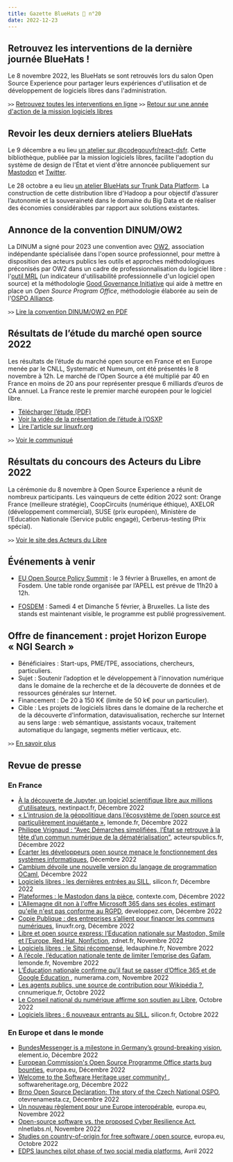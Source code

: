 ```yaml
---
title: Gazette BlueHats 🧢 n°20
date: 2022-12-23
---
```


## Retrouvez les interventions de la dernière journée BlueHats !

Le 8 novembre 2022, les BlueHats se sont retrouvés lors du salon Open Source Experience pour partager leurs expériences d'utilisation et de développement de logiciels libres dans l'administration.

`>>` [Retrouvez toutes les interventions en ligne](https://communs.numerique.gouv.fr/rencontres/journee-2022/)
`>>` [Retour sur une année d'action de la mission logiciels libres](https://tube.numerique.gouv.fr/w/scCJPR5rBQG5VypufAMExh)

## Revoir les deux derniers ateliers BlueHats

Le 9 décembre a eu lieu [un atelier sur @codegouvfr/react-dsfr](https://communs.numerique.gouv.fr/ateliers/react-dsfr/).  Cette bibliothèque, publiée par la mission logiciels libres, facilite l'adoption du système de design de l'État et vient d'être annoncée publiquement sur [Mastodon](https://mastodon.social/@CodeGouvFr/109552721184450656) et [Twitter](https://twitter.com/codegouvfr/status/1605607912117772304).

Le 28 octobre a eu lieu [un atelier BlueHats sur Trunk Data Platform](https://communs.numerique.gouv.fr/ateliers/tdp/).  La construction de cette distribution libre d'Hadoop a pour objectif d’assurer l’autonomie et la souveraineté dans le domaine du Big Data et de réaliser des économies considérables par rapport aux solutions existantes.

## Annonce de la convention DINUM/OW2

La DINUM a signé pour 2023 une convention avec [OW2](https://www.ow2.org/), association indépendante spécialisée dans l'open source professionnel, pour mettre à disposition des acteurs publics les outils et approches méthodologiques préconisés par OW2 dans un cadre de professionnalisation du logiciel libre : l'[outil MRL](https://www.ow2.org/MRL/) (un indicateur d'utilisabilité professionnelle d'un logiciel open source) et la méthodologie [Good Governance Initiative](https://ospo.zone/ggi/) qui aide à mettre en place un *Open Source Program Office*, méthodologie élaborée au sein de l'[OSPO Alliance](https://ospo.zone/).

`>>` [Lire la convention DINUM/OW2 en PDF](https://man.sr.ht/~codegouvfr/logiciels-libres/docs/Convention_OW2_Dinum_2022.pdf)

## Résultats de l’étude du marché open source 2022

Les résultats de l’étude du marché open source en France et en Europe menée par le CNLL, Systematic et Numeum, ont été présentés le 8 novembre à 12h. Le marché de l’Open Source a été multiplié par 40 en France en moins de 20 ans pour représenter presque 6 milliards d’euros de CA annuel. La France reste le premier marché européen pour le logiciel libre.

- [Télécharger l’étude (PDF)](http://cnll.fr/static/pdf/etude-open-source-2022.pdf)
- [Voir la vidéo de la présentation de l’étude à l’OSXP](https://www.youtube.com/watch?v=fKQuaSeNNj4&feature=youtu.be)
- [Lire l'article sur linuxfr.org](https://linuxfr.org/news/le-cnll-annonce-les-resultats-des-acteurs-du-libre-2022)

`>>` [Voir le communiqué](https://cnll.fr/news/etude-2022-le-march%C3%A9-de-lopen-source-en-france-et-europe/)

## Résultats du concours des Acteurs du Libre 2022

La cérémonie du 8 novembre à Open Source Experience a réunit de nombreux participants. Les vainqueurs de cette édition 2022 sont: Orange France (meilleure stratégie), CoopCircuits (numérique éthique), AXELOR (développement commercial), SUSE (prix européen), Ministère de l’Education Nationale (Service public engagé), Cerberus-testing (Prix spécial).

`>>` [Voir le site des Acteurs du Libre](https://lesacteursdulibre.com/)

## Événements à venir

- [EU Open Source Policy Summit](https://summit.openforumeurope.org/?mc_cid=4de5645840&mc_eid=06a463f26c) : le 3 février à Bruxelles, en amont de Fosdem. Une table ronde organisée par l’APELL est prévue de 11h20 à 12h.

- [FOSDEM](https://fosdem.org/2023/) : Samedi 4 et Dimanche 5 février, à Bruxelles. La liste des stands est maintenant visible, le programme est publié progressivement.

## Offre de financement : projet Horizon Europe « NGI Search »

- Bénéficiaires :  Start-ups, PME/TPE, associations, chercheurs, particuliers.
- Sujet : Soutenir l’adoption et le développement à l'innovation numérique dans le domaine de la recherche et de la découverte de données et de ressources générales sur Internet.
- Financement : De 20 à 150 K€ (limite de 50 k€ pour un particulier). 
- Cible : Les projets de logiciels libres dans le domaine de la recherche et de la découverte d'information, datavisualisation, recherche sur Internet au sens large : web sémantique, assistants vocaux, traitement automatique du langage, segments métier verticaux, etc.

`>>` [En savoir plus](https://www.ngisearch.eu)

## Revue de presse

### En France

- [À la découverte de Jupyter, un logiciel scientifique libre aux millions d'utilisateurs](https://www.nextinpact.com/article/70628/a-decouverte-jupyter-logiciel-scientifique-libre-aux-millions-dutilisateurs), nextinpact.fr, Décembre 2022
- [« L’intrusion de la géopolitique dans l’écosystème de l’open source est particulièrement inquiétante »](https://www.lemonde.fr/idees/article/2022/12/21/l-intrusion-de-la-geopolitique-dans-l-ecosysteme-de-l-open-source-est-particulierement-inquietante_6155299_3232.html), lemonde.fr, Décembre 2022
- [Philippe Vrignaud : “Avec Démarches simplifiées, l’État se retrouve à la tête d’un commun numérique de la dématérialisation”](https://acteurspublics.fr/articles/philippe-vrignaud-avec-demarches-simplifiees-letat-se-retrouve-a-la-tete-dun-commun-numerique-de-la-dematerialisation), acteurspublics.fr, Décembre 2022
- [Écarter les développeurs open source menace le fonctionnement des systèmes informatiques](https://www.silicon.fr/avis-expert/ecarter-les-developpeurs-open-source-menace-le-fonctionnement-des-systemes-informatiques), Décembre 2022
- [Cambium dévoile une nouvelle version du langage de programmation OCaml](https://www.inria.fr/fr/cambium-nouvelle-version-langage-programmation-ocaml), Décembre 2022
- [Logiciels libres : les dernières entrées au SILL](https://www.silicon.fr/logiciels-libres-dernieres-entrees-sill-455331.html), silicon.fr, Décembre 2022
- [Plateformes : le Mastodon dans la pièce](https://www.contexte.com/article/numerique/plateformes-le-mastodon-dans-la-piece_160878.html), contexte.com, Décembre 2022
- [L'Allemagne dit non à l'offre Microsoft 365 dans ses écoles, estimant qu'elle n'est pas conforme au RGPD](https://office.developpez.com/actu/339056/L-Allemagne-dit-non-a-l-offre-Microsoft-365-dans-ses-ecoles-estimant-qu-elle-n-est-pas-conforme-au-RGPD-en-raison-de-problemes-de-confidentialite/), developpez.com, Décembre 2022
- [Copie Publique : des entreprises s’allient pour financer les communs numériques](https://linuxfr.org/news/copie-publique-des-entreprises-s-allient-pour-financer-les-communs-numeriques), linuxfr.org, Décembre 2022
- [Libre et open source express: l’Education nationale sur Mastodon, Smile et l’Europe, Red Hat, Nonfiction](https://www.zdnet.fr/blogs/l-esprit-libre/libre-et-open-source-express-l-education-nationale-sur-mastodon-smile-et-l-europe-red-hat-nonfiction-39949148.htm), zdnet.fr, Novembre 2022
- [Logiciels libres : le Sitpi récompensé](https://www.ledauphine.com/societe/2022/11/23/isere-agglomeration-grenobloise-le-sitpi-recompense), ledauphine.fr, Novembre 2022
- [A l’école, l’éducation nationale tente de limiter l’emprise des Gafam](https://www.lemonde.fr/pixels/article/2022/11/16/a-l-ecole-l-education-nationale-tente-de-limiter-l-emprise-des-gafam_6150169_4408996.html), lemonde.fr, Novembre 2022
- [L’Éducation nationale confirme qu’il faut se passer d’Office 365 et de Google Éducation ](https://www.numerama.com/politique/1180864-leducation-nationale-confirme-quil-faut-se-passer-doffice-365-et-de-google-education.html), numerama.com, Novembre 2022
- [Les agents publics, une source de contribution pour Wikipédia ?](https://cnnumerique.fr/les-agents-publics-une-source-de-contribution-pour-wikipedia), cnnumerique.fr, Octobre 2022
- [Le Conseil national du numérique affirme son soutien au Libre](https://www.zdnet.fr/blogs/l-esprit-libre/le-conseil-national-du-numerique-affirme-son-soutien-au-libre-39948826.htm), Octobre 2022
- [Logiciels libres : 6 nouveaux entrants au SILL](https://www.silicon.fr/logiciels-libres-6-nouveaux-entrants-sill-451269.html), silicon.fr, Octobre 2022

### En Europe et dans le monde

- [BundesMessenger is a milestone in Germany’s ground-breaking vision](https://element.io/blog/bundesmessenger-is-a-milestone-in-germanys-ground-breaking-vision/), element.io, Décembre 2022
- [European Commission's Open Source Programme Office starts bug bounties](https://commission.europa.eu/news/european-commissions-open-source-programme-office-starts-bug-bounties-2022-01-19_en), europa.eu, Décembre 2022
- [Welcome to the Software Heritage user community! ](https://www.softwareheritage.org/community/users/), softwareheritage.org, Décembre 2022
- [Brno Open Source Declaration: The story of the Czech National OSPO](https://otevrenamesta.cz/declaration/), otevrenamesta.cz, Décembre 2022
- [Un nouveau règlement pour une Europe interopérable](https://ec.europa.eu/commission/presscorner/detail/fr/ip_22_6907), europa.eu, Novembre 2022
- [Open-source software vs. the proposed Cyber Resilience Act](https://blog.nlnetlabs.nl/open-source-software-vs-the-cyber-resilience-act/), nlnetlabs.nl, Novembre 2022
- [Studies on country-of-origin for free software / open source](https://joinup.ec.europa.eu/collection/open-source-observatory-osor/news/studies-fsoss-country), europa.eu, Octobre 2022
- [EDPS launches pilot phase of two social media platforms](https://edps.europa.eu/press-publications/press-news/press-releases/2022/edps-launches-pilot-phase-two-social-media_en), Avril 2022
